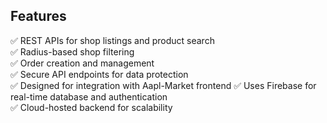 ## Features
✅ REST APIs for shop listings and product search  
✅ Radius-based shop filtering  
✅ Order creation and management  
✅ Secure API endpoints for data protection  
✅ Designed for integration with Aapl-Market frontend
✅ Uses Firebase for real-time database and authentication  
✅ Cloud-hosted backend for scalability  

